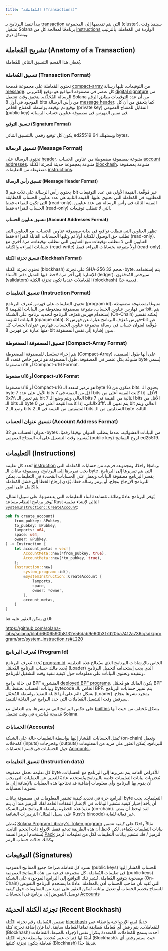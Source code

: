 ```yaml
---
title: "المُعاملات (Transactions)"
---
```


يبدأ تنفيذ البرنامج بـ [transaction](terminology.md#transaction) التي يتم تقديمها إلى المجموعة (cluster). سينفذ وقت تشغيل Solana برنامجًا لمعالجة كل من [instructions](terminology.md#instruction) الواردة في المُعاملة، بالترتيب وبشكل ذري.

## تشريح المُعاملة (Anatomy of a Transaction)

يُغطي هذا القسم التنسيق الثنائي للمُعاملة.

### تنسيق المُعاملة (Transaction Format)

تحتوي المُعاملة على مجموعة مُدمجة [compact-array](#compact-array-format) من التوقيعات، تليها رسالة [message](#message-format). كل عنصر في مصفوفة التواقيع هو توقيع إلكتروني [digital signature](#signature-format) من الرسالة المُحَدَّدة. يتحقق وقت تشغيل Solana من أن عدد التوقيعات يطابق الرقم الموجود في أول 8 bits من رأس الرسالة [message header](#message-header-format). كما يتحقق من أن كل توقيع تم توقيعه بواسطة المفتاح الخاص (private key) المقابل للمفتاح العمومي (public key) في نفس الفهرس في مصفوفة عناوين حساب الرسالة.

#### تنسيق التوقيع (Signature Format)

يكون كل توقيع رقمي بالتنسيق الثنائي ed25519 ويستهلك 64 bytes.

### تنسيق الرسالة (Message Format)

تحتوي الرسالة على [header](#message-header-format)، متبوعة بمصفوفة مضغوطة من عناوين الحساب [account addresses](#account-addresses-format)، متبوعة بمجموعة حديثة لتجزئة الكُتلة [blockhash](#blockhash-format)، متبوعة بمصفوفة مضغوطة من التعليمات [instructions](#instruction-format).

#### تنسيق رأس الرسالة (Message Header Format)

يحتوي رأس الرسالة على ثلاث قيم 8-bit غير مُوقَّعة. القيمة الأولى هي عدد التوقيعات المطلوبة في المُعاملة التي تحتوي عليها. القيمة الثانية هي عدد عناوين الحساب المُطابقة التي تكون للقراءة فقط (read-only). القيمة الثالثة في رأس الرسالة هي عدد عناوين الحساب للقراءة فقط (read-only) التي لا تتطلب توقيعات.

#### تنسيق عناوين الحساب (Account Addresses Format)

تظهر العناوين التي تتطلب تواقيع في بداية مصفوفة عناوين الحساب، مع العناوين التي تطلب حق الوصول للكتابة أولاً ثم وتليها الحسابات القابلة للقراءة فقط (read-only). العناوين التي لا تتطلب توقيعات تتبع العناوين التي تتطلب توقيعات، مرة أخرى مع حسابات القراءة والكتابة (read-write) أولاً متبوعة بحسابات القراءة فقط (read-only).

#### تنسيق تجزئة الكتلة (Blockhash Format)

تحتوي تجزئة الكتلة (blockhash) على تجزئة SHA-256 بحجم 32-byte. يتم إستخدامه للإشارة إلى آخر مرة لاحظ فيها العميل دفتر الأستاذ (ledger). سيرفض المُدققون (validators) المُعاملات عندما تكون تجزئة الكتلة (blockhash) قديمة جدًا.

### تنسيق التعليمات (Instruction Format)

تحتوي التعليمات على فهرس مُعرف البرنامج (program id)، متبوعًا بمصفوفة مضغوطة من فهارس عناوين الحساب، متبوعة بمصفوفة مضغوطة من البيانات المُبهمة 8-bit. يتم إستخدام فهرس مُعرّف البرنامج لتحديد برنامج على الشبكة (On-Chain) يُمكنه تفسير البيانات المُبهمة (opaque data). فهرس مُعرّف البرنامج عبارة عن فهرس 8-bit غير مُوقَّعة لعنوان حساب في رسالة مجموعة عناوين الحساب. فهارس عنوان الحساب كل منها عبارة عن فهرس 8-bit بدون إشارة إلى نفس المصفوفة.

### تنسيق المصفوفة المضغوطة (Compact-Array Format)

يتم إجراء تسلسل للمصفوفة المضغوطة (Compact-Array) على أنها طول الصفيف، متبوعًة بكل عنصر في المصفوفة. طول المصفوفة هو ترميز خاص مُتعدد الـ byte يُسمى مضغوط u16 أو Compact-u16 Format.

#### مضغوط u16 أو Compact-u16 Format

مضغوط u16 أو Compact-u16 هو ترميز مُتعدد الـ byte متكون من 16 bits. يحتوي الـ byte الأول على عدد 7 bits أقل من القيمة في 7 bits الأقل. إذا كانت القيمة أعلى من 0x7f، يتم تعيين الـ bit العالي ويتم وضع الـ 7 bits التالية من القيمة في 7 bits الأقل من الـ bits للـ byte الثاني. إذا كانت القيمة أعلى من 0x3fff، يتم تعيين الـ bit العالي ويتم وضع الـ 2 bits المتبقيتين من القيمة في الـ 2 bits السفليتين من الـ byte الثالث.

### تنسيق عنوان الحساب (Account Address Format)

عنوان الحساب هو 32-bytes من البيانات العشوائية. عندما يتطلب العنوان توقيعًا رقميًا، يُفسره وقت التشغيل على أنه المفتاح العمومي (public key) لزوج المفاتيح ed25519.

## التعليمات (Instructions)

تُحدد كل تعليمة [instruction](terminology.md#instruction) برنامجًا واحدًا، ومجموعة فرعية من حسابات المُعاملة التي يجب تمريرها إلى البرنامج، ومصفوفة بيانات الـ byte التي يتم تمريرها إلى البرنامج. يفسر البرنامج مصفوفة البيانات ويعمل على الحسابات المُحددة في التعليمات. يمكن للبرنامج الإرجاع بنجاح، أو برمز رسالة خطأ. يُؤدي إرجاع الخطأ إلى فشل المُعاملة بالكامل على الفور.

يُوفر البرنامج عادةً وظائف مُساعدة لبناء التعليمات التي يدعمونها. على سبيل المثال، يُوفر برنامج النظام مساعد Rust التالي لإنشاء تعليمة [`SystemInstruction::CreateAccount`](https://github.com/solana-labs/solana/blob/6606590b8132e56dab9e60b3f7d20ba7412a736c/sdk/program/src/system_instruction.rs#L63):

```rust
pub fn create_account(
    from_pubkey: &Pubkey,
    to_pubkey: &Pubkey,
    lamports: u64,
    space: u64,
    owner: &Pubkey,
) -> Instruction {
    let account_metas = vec![
        AccountMeta::new(*from_pubkey, true),
        AccountMeta::new(*to_pubkey, true),
    ];
    Instruction::new(
        system_program::id(),
        &SystemInstruction::CreateAccount {
            lamports,
            space,
            owner: *owner,
        },
        account_metas,
    )
}
```

الذي يمكن العثور عليه هنا:

https://github.com/solana-labs/solana/blob/6606590b8132e56dab9e60b3f7d20ba7412a736c/sdk/program/src/system_instruction.rs#L220

### مُعرف البرنامج (Program Id)

يُحدد مُعرف البرنامج [program id](terminology.md#program-id) الخاص بالإرشادات البرنامج الذي سيُعالج هذه التعليمة. يُحدد مالك حساب البرنامج المُحمّل (Loader) الذي يجب إستخدامه لتحميل البرنامج وتنفيذه وتحتوي البيانات على معلومات حول كيفية تنفيذ وقت التشغيل للبرنامج.

في حالة برامج BPF المنشورة [deployed BPF programs](developing/deployed-programs/overview.md)، يكون المالك هو مُحمّل BPF وبيانات الحساب تحتفظ بالـ bytecode الخاص بالـ BPF. يتم تمييز حسابات البرنامج بشكل دائم على أنها قابلة للتنفيذ بواسطة المُحمّل (Loader) بمجرد نشرها بنجاح. سيرفض وقت التشغيل المُعاملات التي حدد البرامج غير القابلة للتنفيذ.

على عكس البرامج التي تم نشرها، يتم التعامل مع [builtins](developing/builtins/programs.md) بشكل مُختلف من حيث أنها مُدمجة مُباشرة في وقت تشغيل Solana.

### الحسابات (Accounts)

تُمثل الحسابات المُشار إليها بواسطة التعليمات حالة على الشبكة (on-chain) وتعمل كمُدخلات (inputs) ومُخرجات (outputs) للبرنامج. يُمكن العثور على مزيد من المعلومات حول الحسابات في قسم الحسابات [Accounts ](accounts.md).

### تنسيق التعليمات (Instruction data)

كل تعليمة تحمل مصفوفة byte للأغراض العامة يتم تمريرها إلى البرنامج مع الحسابات. مُحتويات بيانات التعليمات خاصة بالبرنامج وتُستخدم عادةً للتعبير عن العمليات التي يجب أن يقوم بها البرنامج وأي معلومات إضافية قد تحتاجها هذه العمليات بالإضافة إلى ما تحتويه الحسابات.

البرامج حرة في تحديد كيفية تشفير المعلومات في مصفوفة بيانات byte التعليمات. يجب أن يأخذ إختيار كيفية تشفير البيانات في الإعتبار النفقات العامة لفك الترميز منذ أن يتم تنفيذ هذه الخطوة بواسطة البرنامج على الشبكة (on-chain). لقد لوحظ أن بعض الترميزات الشائعة (على سبيل المثال Rust's bincode) غير فعالة للغاية.

يُعطي [Solana Program Library's Token program](https://github.com/solana-labs/solana-program-library/tree/master/token) مثالاً واحدًا على كيفية تشفير بيانات التعليمات بكفاءة، لكن لاحظ أن هذه الطريقة تدعم فقط الأنواع ذات الحجم الثابت. يُستخدم الرمز السمة [Pack](https://github.com/solana-labs/solana/blob/master/sdk/program/src/program_pack.rs) لترميز / فك تشفير بيانات التعليمات لكل من تعليمات الرمز وكذلك حالات حساب الرمز.

## التوقيعات (Signatures)

تسرد كل مُعاملة صراحةً جميع المفاتيح العمومية (public keys) للحساب المُشار إليها في تعليمات المُعاملة. كل مجموعة فرعية من هذه المفاتيح العمومية (public keys) مصحوبة بتوقيع المُعاملة. تُشير تلك التواقيع إلى البرامج الموجودة على الشبكة (On-Chain) التي تُفيد بأن صاحب الحساب أذن بالمعاملة. عادةً ما يستخدم البرنامج التفويض للسماح بخصم الحساب أو تعديل بياناته. تُمكن العثور على مزيد من المعلومات حول كيفية توصيل التفويض إلى برنامج في الحسابات [Accounts](accounts.md#signers)

## تجزئة الكتلة الحديثة (Recent Blockhash)

تتضمن المُعاملة رقم تجزئة الكُتلة [blockhash](terminology.md#blockhash) حديثًا لمنع الإزدواجية وإعطاء عمر للمُعاملات. يتم رفض أي مُعاملة مُطابقة تمامًا لمُعاملة سابقة، لذا فإن إضافة تجزئة كتلة (Blockhash) أحدث يسمح للمُعاملات المُتعددة بتكرار نفس الإجراء بالضبط. المُعاملات أيضًا لها فترات عمر مُحددة بواسطة تجزئة الكتلة (Blockhash)، حيث سيتم رفض أي مُعاملة يتكون تجزئة كتلتها (Blockhash) قديمًا جدًا.

